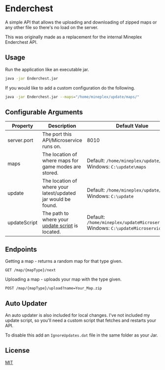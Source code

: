 # Enderchest

A simple API that allows the uploading and downloading of zipped maps or any other file so there's no load on the server.

This was originally made as a replacement for the internal Mineplex Enderchest API.

## Usage

Run the application like an executable jar.

```bash
java -jar Enderchest.jar
```

If you would like to add a custom configuration do the following.

```bash
java -jar Enderchest.jar --maps="/home/mineplex/update/maps/"
```

## Configurable Arguments

| Property     | Description                                                       | Default Value                                                                            |
|--------------|-------------------------------------------------------------------|------------------------------------------------------------------------------------------|
| server.port  | The port this API/Microservice runs on.                           | 8010                                                                                     |
| maps         | The location of where maps for game modes are stored.             | Default: `/home/mineplex/update/maps` <br> Windows: `C:\update\maps`                     |
| update       | The location of where your latest/updated jar would be found.     | Default: `/home/mineplex/update/` <br> Windows: `C:\update`                              |
| updateScript | The path to where your [update script](#auto-updater) is located. | Default: `/home/mineplex/updateMicroservice.sh` <br> Windows: `C:\updateMicroservice.sh` |

## Endpoints

Getting a map - returns a random map for that type given.
```http request
GET /map/{mapType}/next
```

Uploading a map - uploads your map with the type given.
```http request
POST /map/{mapType}/upload?name=Your_Map.zip
```

## Auto Updater

An auto updater is also included for local changes. I've not included my update script, so you'll need a custom script that fetches and restarts your API.

To disable this add an `IgnoreUpdates.dat` file in the same folder as your Jar.

## License

[MIT](https://choosealicense.com/licenses/mit/)